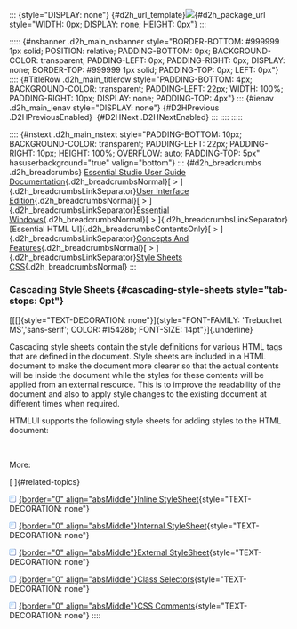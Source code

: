 ::: {style="DISPLAY: none"}
[](ms-xhelp:///?Id=d2h_url_template){#d2h_url_template}![](!package_url!){#d2h_package_url style="WIDTH: 0px; DISPLAY: none; HEIGHT: 0px"}
:::

::::: {#nsbanner .d2h_main_nsbanner style="BORDER-BOTTOM: #999999 1px solid; POSITION: relative; PADDING-BOTTOM: 0px; BACKGROUND-COLOR: transparent; PADDING-LEFT: 0px; PADDING-RIGHT: 0px; DISPLAY: none; BORDER-TOP: #999999 1px solid; PADDING-TOP: 0px; LEFT: 0px"}
:::: {#TitleRow .d2h_main_titlerow style="PADDING-BOTTOM: 4px; BACKGROUND-COLOR: transparent; PADDING-LEFT: 22px; WIDTH: 100%; PADDING-RIGHT: 10px; DISPLAY: none; PADDING-TOP: 4px"}
::: {#ienav .d2h_main_ienav style="DISPLAY: none"}
[](ms-xhelp:///?Id=f035a77b-5395-4ad5-8d87-af365947ca45){#D2HPrevious .D2HPreviousEnabled}  [](ms-xhelp:///?Id=8a72d14a-4580-435d-8cb5-db390f475ae5){#D2HNext .D2HNextEnabled}
:::
::::
:::::

:::: {#nstext .d2h_main_nstext style="PADDING-BOTTOM: 10px; BACKGROUND-COLOR: transparent; PADDING-LEFT: 22px; PADDING-RIGHT: 10px; HEIGHT: 100%; OVERFLOW: auto; PADDING-TOP: 5px" hasuserbackground="true" valign="bottom"}
::: {#d2h_breadcrumbs .d2h_breadcrumbs}
[Essential Studio User Guide Documentation](ms-xhelp:///?Id=12457748-09e3-4d74-a240-8e049cedf030){.d2h_breadcrumbsNormal}[ \> ]{.d2h_breadcrumbsLinkSeparator}[User Interface Edition](ms-xhelp:///?Id=c29296b7-531c-413b-a0ec-488ca1f7f669){.d2h_breadcrumbsNormal}[ \> ]{.d2h_breadcrumbsLinkSeparator}[Essential Windows](ms-xhelp:///?Id=e60759d8-47a4-4570-9d7a-16a68d63f2ea){.d2h_breadcrumbsNormal}[ \> ]{.d2h_breadcrumbsLinkSeparator}[Essential HTML UI]{.d2h_breadcrumbsContentsOnly}[ \> ]{.d2h_breadcrumbsLinkSeparator}[Concepts And Features](ms-xhelp:///?Id=fcb5d682-601f-4d1c-ae54-299d1cc60ad8){.d2h_breadcrumbsNormal}[ \> ]{.d2h_breadcrumbsLinkSeparator}[Style Sheets CSS](ms-xhelp:///?Id=f035a77b-5395-4ad5-8d87-af365947ca45){.d2h_breadcrumbsNormal}
:::

### Cascading Style Sheets {#cascading-style-sheets style="tab-stops: 0pt"}

[[[]{style="TEXT-DECORATION: none"}]{style="FONT-FAMILY: 'Trebuchet MS','sans-serif'; COLOR: #15428b; FONT-SIZE: 14pt"}]{.underline} 

Cascading style sheets contain the style definitions for various HTML tags that are defined in the document. Style sheets are included in a HTML document to make the document more clearer so that the actual contents will be inside the document while the styles for these contents will be applied from an external resource. This is to improve the readability of the document and also to apply style changes to the existing document at different times when required.

HTMLUI supports the following style sheets for adding styles to the HTML document:

 

More:

[ ]{#related-topics}

[![](button.gif){border="0" align="absMiddle"}Inline StyleSheet](ms-xhelp:///?Id=bf4bddc9-1d39-4e14-847d-a9749a6f432e){style="TEXT-DECORATION: none"}

[![](button.gif){border="0" align="absMiddle"}Internal StyleSheet](ms-xhelp:///?Id=ae97f79c-63c5-48bf-b46b-e9e5bb3b8acd){style="TEXT-DECORATION: none"}

[![](button.gif){border="0" align="absMiddle"}External StyleSheet](ms-xhelp:///?Id=b913d5b6-e387-40b4-bbc7-50f13a9986cb){style="TEXT-DECORATION: none"}

[![](button.gif){border="0" align="absMiddle"}Class Selectors](ms-xhelp:///?Id=9572087c-82b0-40b9-b69b-433eb2d4e4fd){style="TEXT-DECORATION: none"}

[![](button.gif){border="0" align="absMiddle"}CSS Comments](ms-xhelp:///?Id=355cc99e-e960-4025-938d-37c0ba246006){style="TEXT-DECORATION: none"}
::::
